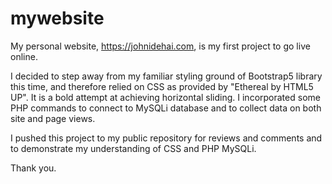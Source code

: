 # mywebsite

My personal website, https://johnidehai.com, is my first project to go live online.

I decided to step away from my familiar styling ground of Bootstrap5 library this time, and therefore relied on CSS as provided by "Ethereal by HTML5 UP".
It is a bold attempt at achieving horizontal sliding. I incorporated some PHP commands to connect to MySQLi database and to collect data on both site and page views.

I pushed this project to my public repository for reviews and comments and to demonstrate my understanding of CSS and PHP MySQLi.

Thank you.
